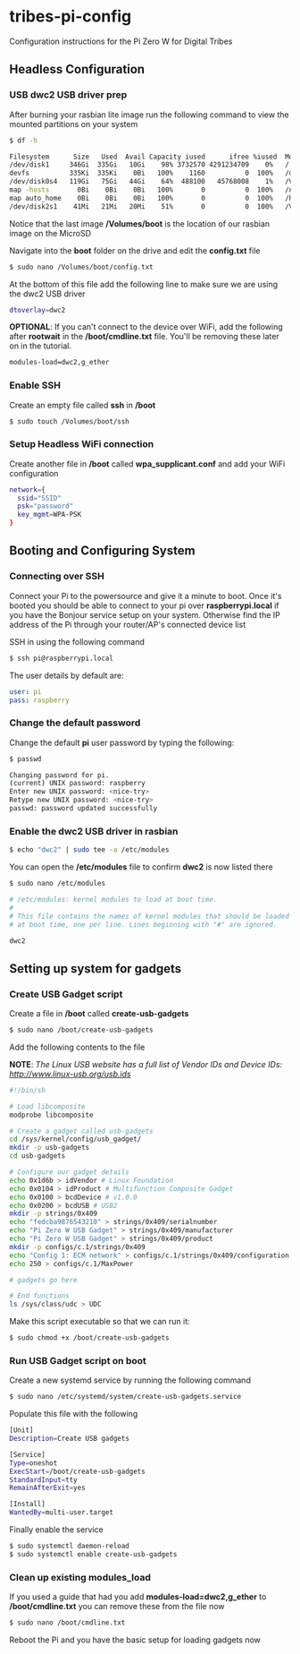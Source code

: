 # tribes-pi-config
Configuration instructions for the Pi Zero W for Digital Tribes

## Headless Configuration

### USB dwc2 USB driver prep

After burning your rasbian lite image run the following command to view the mounted partitions on your system

```bash
$ df -h

Filesystem      Size   Used  Avail Capacity iused      ifree %iused  Mounted on
/dev/disk1     346Gi  335Gi   10Gi    98% 3732570 4291234709    0%   /
devfs          335Ki  335Ki    0Bi   100%    1160          0  100%   /dev
/dev/disk0s4   119Gi   75Gi   44Gi    64%  488100   45768008    1%   /Volumes/BOOTCAMP
map -hosts       0Bi    0Bi    0Bi   100%       0          0  100%   /net
map auto_home    0Bi    0Bi    0Bi   100%       0          0  100%   /home
/dev/disk2s1    41Mi   21Mi   20Mi    51%       0          0  100%   /Volumes/boot
```

Notice that the last image **/Volumes/boot** is the location of our rasbian image on the MicroSD

Navigate into the **boot** folder on the drive and edit the **config.txt** file

```bash
$ sudo nano /Volumes/boot/config.txt
```
At the bottom of this file add the following line to make sure we are using the dwc2 USB driver 

```bash
dtoverlay=dwc2
```

**OPTIONAL**: If you can't connect to the device over WiFi, add the following after **rootwait** in the **/boot/cmdline.txt** file. You'll be removing these later on in the tutorial.

```bash
modules-load=dwc2,g_ether
```

### Enable SSH

Create an empty file called **ssh** in **/boot**

```bash
$ sudo touch /Volumes/boot/ssh
```

### Setup Headless WiFi connection

Create another file in **/boot** called **wpa_supplicant.conf** and add your WiFi configuration

```bash
network={
  ssid="SSID"
  psk="password"
  key_mgmt=WPA-PSK
}
```

## Booting and Configuring System

### Connecting over SSH

Connect your Pi to the powersource and give it a minute to boot. Once it's booted you should be able to connect to your pi over **raspberrypi.local** if you have the Bonjour service setup on your system. Otherwise find the IP address of the Pi through your router/AP's connected device list

SSH in using the following command

```bash
$ ssh pi@raspberrypi.local
```

The user details by default are:

```yaml
user: pi
pass: raspberry
```

### Change the default password

Change the default **pi** user password by typing the following:

```bash
$ passwd

Changing password for pi.
(current) UNIX password: raspberry
Enter new UNIX password: <nice-try>
Retype new UNIX password: <nice-try>
passwd: password updated successfully
```

### Enable the dwc2 USB driver in rasbian

```bash
$ echo "dwc2" | sudo tee -a /etc/modules
```

You can open the **/etc/modules** file to confirm **dwc2** is now listed there

```bash
$ sudo nano /etc/modules

# /etc/modules: kernel modules to load at boot time.
#
# This file contains the names of kernel modules that should be loaded
# at boot time, one per line. Lines beginning with "#" are ignored.

dwc2
```

## Setting up system for gadgets

### Create USB Gadget script

Create a file in **/boot** called **create-usb-gadgets**

```bash
$ sudo nano /boot/create-usb-gadgets
```

Add the following contents to the file

**NOTE**: *The Linux USB website has a full list of Vendor IDs and Device IDs: http://www.linux-usb.org/usb.ids*

```bash
#!/bin/sh

# Load libcomposite
modprobe libcomposite

# Create a gadget called usb-gadgets
cd /sys/kernel/config/usb_gadget/
mkdir -p usb-gadgets
cd usb-gadgets

# Configure our gadget details
echo 0x1d6b > idVendor # Linux Foundation
echo 0x0104 > idProduct # Multifunction Composite Gadget
echo 0x0100 > bcdDevice # v1.0.0
echo 0x0200 > bcdUSB # USB2
mkdir -p strings/0x409
echo "fedcba9876543210" > strings/0x409/serialnumber
echo "Pi Zero W USB Gadget" > strings/0x409/manufacturer
echo "Pi Zero W USB Gadget" > strings/0x409/product
mkdir -p configs/c.1/strings/0x409
echo "Config 1: ECM network" > configs/c.1/strings/0x409/configuration
echo 250 > configs/c.1/MaxPower

# gadgets go here

# End functions
ls /sys/class/udc > UDC
```

Make this script executable so that we can run it:

```bash
$ sudo chmod +x /boot/create-usb-gadgets
```

### Run USB Gadget script on boot

Create a new systemd service by running the following command

```bash
$ sudo nano /etc/systemd/system/create-usb-gadgets.service
```

Populate this file with the following

```bash
[Unit]
Description=Create USB gadgets

[Service]
Type=oneshot
ExecStart=/boot/create-usb-gadgets
StandardInput=tty
RemainAfterExit=yes

[Install]
WantedBy=multi-user.target
```

Finally enable the service

```bash
$ sudo systemctl daemon-reload
$ sudo systemctl enable create-usb-gadgets
```

### Clean up existing modules_load

If you used a guide that had you add **modules-load=dwc2,g_ether** to **/boot/cmdline.txt** you can remove these from the file now

```bash
$ sudo nano /boot/cmdline.txt
```

Reboot the Pi and you have the basic setup for loading gadgets now
